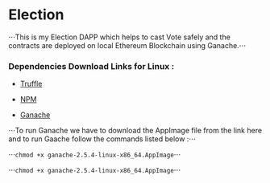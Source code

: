 # Election


⋅⋅⋅This is my Election DAPP which helps to cast Vote safely and the contracts are deployed on local Ethereum Blockchain using Ganache.⋅⋅⋅


### Dependencies Download Links for Linux :

+ [Truffle](https://medium.com/@techgeek628/how-to-install-and-execute-truffle-on-an-ubuntu-16-04-7ebb3444707e) 

+ [NPM](https://www.geeksforgeeks.org/installation-of-node-js-on-linux/)

+ [Ganache](https://www.trufflesuite.com/ganache) 

⋅⋅⋅To run Ganache we have to download the AppImage file from the link here and to run Gaache follow the commands listed below :⋅⋅⋅

⋅⋅⋅`chmod +x ganache-2.5.4-linux-x86_64.AppImage`⋅⋅⋅

⋅⋅⋅`chmod +x ganache-2.5.4-linux-x86_64.AppImage`⋅⋅⋅





 
